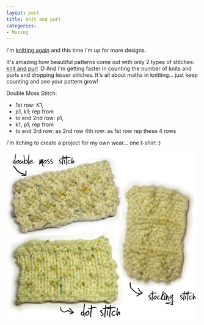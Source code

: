 ```yaml
---
layout: post
title: knit and purl
categories:
- Musing
---
```


I'm [knitting again](/im-knitting) and this time i'm up for more designs.

It's amazing how beautiful patterns come out with only 2 types of stitches: [knit and purl](http://knitting.about.com/od/stitchglossary/Learn_to_Knit_Knitting_Stitch_Pattern_Glossary.htm) :D And i'm getting faster in counting the number of knits and purls and dropping lesser stitches. It's all about maths in knitting... just keep counting and see your pattern grow!

Double Moss Stitch:

- 1st row: K1,
- p1, k1; rep from
-  to end 2nd row: p1,
- k1, p1; rep from
-  to end 3rd row: as 2nd row 4th row: as 1st row rep these 4 rows

I'm itching to create a project for my own wear... one t-shirt :)

![](/img/knitting_patterns_2948urwjf.jpg)
